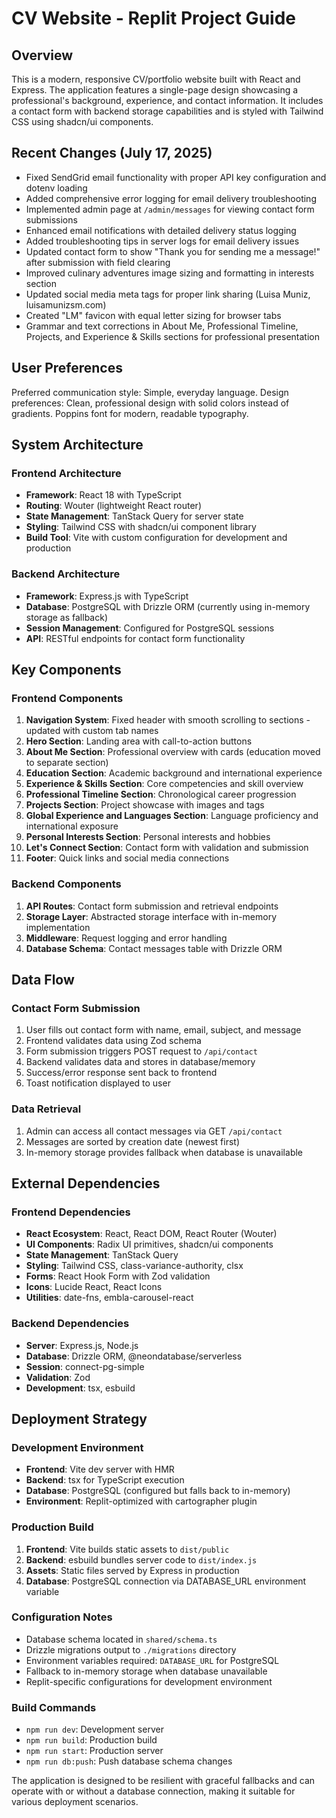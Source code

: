 # CV Website - Replit Project Guide

## Overview

This is a modern, responsive CV/portfolio website built with React and Express. The application features a single-page design showcasing a professional's background, experience, and contact information. It includes a contact form with backend storage capabilities and is styled with Tailwind CSS using shadcn/ui components.

## Recent Changes (July 17, 2025)
- Fixed SendGrid email functionality with proper API key configuration and dotenv loading
- Added comprehensive error logging for email delivery troubleshooting
- Implemented admin page at `/admin/messages` for viewing contact form submissions
- Enhanced email notifications with detailed delivery status logging
- Added troubleshooting tips in server logs for email delivery issues
- Updated contact form to show "Thank you for sending me a message!" after submission with field clearing
- Improved culinary adventures image sizing and formatting in interests section
- Updated social media meta tags for proper link sharing (Luisa Muniz, luisamunizsm.com)
- Created "LM" favicon with equal letter sizing for browser tabs
- Grammar and text corrections in About Me, Professional Timeline, Projects, and Experience & Skills sections for professional presentation

## User Preferences

Preferred communication style: Simple, everyday language.
Design preferences: Clean, professional design with solid colors instead of gradients. Poppins font for modern, readable typography.

## System Architecture

### Frontend Architecture
- **Framework**: React 18 with TypeScript
- **Routing**: Wouter (lightweight React router)
- **State Management**: TanStack Query for server state
- **Styling**: Tailwind CSS with shadcn/ui component library
- **Build Tool**: Vite with custom configuration for development and production

### Backend Architecture
- **Framework**: Express.js with TypeScript
- **Database**: PostgreSQL with Drizzle ORM (currently using in-memory storage as fallback)
- **Session Management**: Configured for PostgreSQL sessions
- **API**: RESTful endpoints for contact form functionality

## Key Components

### Frontend Components
1. **Navigation System**: Fixed header with smooth scrolling to sections - updated with custom tab names
2. **Hero Section**: Landing area with call-to-action buttons
3. **About Me Section**: Professional overview with cards (education moved to separate section)
4. **Education Section**: Academic background and international experience
5. **Experience & Skills Section**: Core competencies and skill overview
6. **Professional Timeline Section**: Chronological career progression
7. **Projects Section**: Project showcase with images and tags
8. **Global Experience and Languages Section**: Language proficiency and international exposure
9. **Personal Interests Section**: Personal interests and hobbies
10. **Let's Connect Section**: Contact form with validation and submission
11. **Footer**: Quick links and social media connections

### Backend Components
1. **API Routes**: Contact form submission and retrieval endpoints
2. **Storage Layer**: Abstracted storage interface with in-memory implementation
3. **Middleware**: Request logging and error handling
4. **Database Schema**: Contact messages table with Drizzle ORM

## Data Flow

### Contact Form Submission
1. User fills out contact form with name, email, subject, and message
2. Frontend validates data using Zod schema
3. Form submission triggers POST request to `/api/contact`
4. Backend validates data and stores in database/memory
5. Success/error response sent back to frontend
6. Toast notification displayed to user

### Data Retrieval
1. Admin can access all contact messages via GET `/api/contact`
2. Messages are sorted by creation date (newest first)
3. In-memory storage provides fallback when database is unavailable

## External Dependencies

### Frontend Dependencies
- **React Ecosystem**: React, React DOM, React Router (Wouter)
- **UI Components**: Radix UI primitives, shadcn/ui components
- **State Management**: TanStack Query
- **Styling**: Tailwind CSS, class-variance-authority, clsx
- **Forms**: React Hook Form with Zod validation
- **Icons**: Lucide React, React Icons
- **Utilities**: date-fns, embla-carousel-react

### Backend Dependencies
- **Server**: Express.js, Node.js
- **Database**: Drizzle ORM, @neondatabase/serverless
- **Session**: connect-pg-simple
- **Validation**: Zod
- **Development**: tsx, esbuild

## Deployment Strategy

### Development Environment
- **Frontend**: Vite dev server with HMR
- **Backend**: tsx for TypeScript execution
- **Database**: PostgreSQL (configured but falls back to in-memory)
- **Environment**: Replit-optimized with cartographer plugin

### Production Build
1. **Frontend**: Vite builds static assets to `dist/public`
2. **Backend**: esbuild bundles server code to `dist/index.js`
3. **Assets**: Static files served by Express in production
4. **Database**: PostgreSQL connection via DATABASE_URL environment variable

### Configuration Notes
- Database schema located in `shared/schema.ts`
- Drizzle migrations output to `./migrations` directory
- Environment variables required: `DATABASE_URL` for PostgreSQL
- Fallback to in-memory storage when database unavailable
- Replit-specific configurations for development environment

### Build Commands
- `npm run dev`: Development server
- `npm run build`: Production build
- `npm run start`: Production server
- `npm run db:push`: Push database schema changes

The application is designed to be resilient with graceful fallbacks and can operate with or without a database connection, making it suitable for various deployment scenarios.